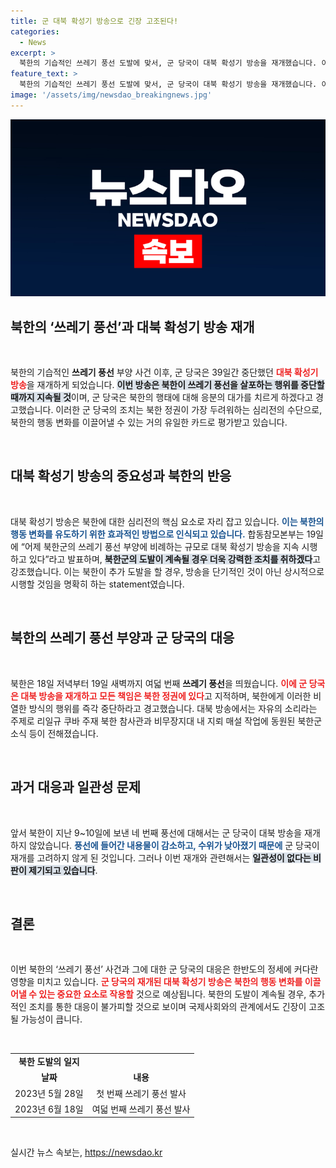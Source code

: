 ```yaml
---
title: 군 대북 확성기 방송으로 긴장 고조된다!
categories:
  - News
excerpt: >
  북한의 기습적인 쓰레기 풍선 도발에 맞서, 군 당국이 대북 확성기 방송을 재개했습니다. 이는 북한의 반응을 압박하는 심리전의 일환으로, 군은 추가 도발 시 더욱 강력한 조치를 예고했습니다.
feature_text: >
  북한의 기습적인 쓰레기 풍선 도발에 맞서, 군 당국이 대북 확성기 방송을 재개했습니다. 이는 북한의 반응을 압박하는 심리전의 일환으로, 군은 추가 도발 시 더욱 강력한 조치를 예고했습니다.
image: '/assets/img/newsdao_breakingnews.jpg'
---
```


<p><img src="/assets/img/newsdao_breakingnews.jpg" alt="koreaapp 속보" /></p>

<h2 data-ke-size="size26">북한의 ‘쓰레기 풍선’과 대북 확성기 방송 재개</h2>

<p data-ke-size="size16">&nbsp;</p>

<p>북한의 기습적인 <b>쓰레기 풍선</b> 부양 사건 이후, 군 당국은 39일간 중단했던 <b><span style="color: #ee2323;">대북 확성기 방송</span></b>을 재개하게 되었습니다. <b><span style="background-color: #21538527;">이번 방송은 북한이 쓰레기 풍선을 살포하는 행위를 중단할 때까지 지속될 것</span></b>이며, 군 당국은 북한의 행태에 대해 응분의 대가를 치르게 하겠다고 경고했습니다. 이러한 군 당국의 조치는 북한 정권이 가장 두려워하는 심리전의 수단으로, 북한의 행동 변화를 이끌어낼 수 있는 거의 유일한 카드로 평가받고 있습니다. </p>

<p data-ke-size="size16">&nbsp;</p>

<h2 data-ke-size="size26">대북 확성기 방송의 중요성과 북한의 반응</h2>

<p data-ke-size="size16">&nbsp;</p>

<p>대북 확성기 방송은 북한에 대한 심리전의 핵심 요소로 자리 잡고 있습니다. <b><span style="color: #1a5490;">이는 북한의 행동 변화를 유도하기 위한 효과적인 방법으로 인식되고 있습니다.</span></b> 합동참모본부는 19일에 “어제 북한군의 쓰레기 풍선 부양에 비례하는 규모로 대북 확성기 방송을 지속 시행하고 있다”라고 발표하며, <b><span style="background-color: #21538527;">북한군의 도발이 계속될 경우 더욱 강력한 조치를 취하겠다</span></b>고 강조했습니다. 이는 북한이 추가 도발을 할 경우, 방송을 단기적인 것이 아닌 상시적으로 시행할 것임을 명확히 하는 statement였습니다.</p>

<p data-ke-size="size16">&nbsp;</p>

<h2 data-ke-size="size26">북한의 쓰레기 풍선 부양과 군 당국의 대응</h2>

<p data-ke-size="size16">&nbsp;</p>

<p>북한은 18일 저녁부터 19일 새벽까지 여덟 번째 <b>쓰레기 풍선</b>을 띄웠습니다. <b><span style="color: #ee2323;">이에 군 당국은 대북 방송을 재개하고 모든 책임은 북한 정권에 있다</span></b>고 지적하며, 북한에게 이러한 비열한 방식의 행위를 즉각 중단하라고 경고했습니다. 대북 방송에서는 자유의 소리라는 주제로 리일규 쿠바 주재 북한 참사관과 비무장지대 내 지뢰 매설 작업에 동원된 북한군 소식 등이 전해졌습니다.</p>

<p data-ke-size="size16">&nbsp;</p>

<h2 data-ke-size="size26">과거 대응과 일관성 문제</h2>

<p data-ke-size="size16">&nbsp;</p>

<p>앞서 북한이 지난 9~10일에 보낸 네 번째 풍선에 대해서는 군 당국이 대북 방송을 재개하지 않았습니다. <b><span style="color: #1a5490;">풍선에 들어간 내용물이 감소하고, 수위가 낮아졌기 때문에</span></b> 군 당국이 재개를 고려하지 않게 된 것입니다. 그러나 이번 재개와 관련해서는 <b><span style="background-color: #21538527;">일관성이 없다는 비판이 제기되고 있습니다</span></b>.</p>

<p data-ke-size="size16">&nbsp;</p>

<h2 data-ke-size="size26">결론</h2>

<p data-ke-size="size16">&nbsp;</p>

<p>이번 북한의 ‘쓰레기 풍선’ 사건과 그에 대한 군 당국의 대응은 한반도의 정세에 커다란 영향을 미치고 있습니다. <b><span style="color: #ee2323;">군 당국의 재개된 대북 확성기 방송은 북한의 행동 변화를 이끌어낼 수 있는 중요한 요소로 작용할</span></b> 것으로 예상됩니다. 북한의 도발이 계속될 경우, 추가적인 조치를 통한 대응이 불가피할 것으로 보이며 국제사회와의 관계에서도 긴장이 고조될 가능성이 큽니다.</p>

<p data-ke-size="size16">&nbsp;</p>

<table>
<tr>
    <td style="text-align: center; height: 17px;"><b>북한 도발의 일지</b></td>
</tr>
<tr>
    <td style="text-align: center; height: 17px;"><b>날짜</b></td>
    <td style="text-align: center; height: 17px;"><b>내용</b></td>
</tr>
<tr>
    <td style="text-align: center; height: 17px;">2023년 5월 28일</td>
    <td style="text-align: center; height: 17px;">첫 번째 쓰레기 풍선 발사</td>
</tr>
<tr>
    <td style="text-align: center; height: 17px;">2023년 6월 18일</td>
    <td style="text-align: center; height: 17px;">여덟 번째 쓰레기 풍선 발사</td>
</tr>
</table>

<p data-ke-size="size16">&nbsp;</p>
실시간 뉴스 속보는, <a href="https://newsdao.kr" rel="dofollow">https://newsdao.kr</a>


